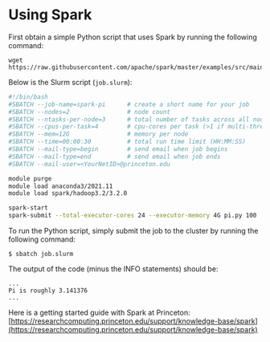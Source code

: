 # Using Spark

First obtain a simple Python script that uses Spark by running the following command:

```
wget https://raw.githubusercontent.com/apache/spark/master/examples/src/main/python/pi.py
```

Below is the Slurm script (`job.slurm`):

```bash
#!/bin/bash
#SBATCH --job-name=spark-pi      # create a short name for your job
#SBATCH --nodes=2                # node count
#SBATCH --ntasks-per-node=3      # total number of tasks across all nodes
#SBATCH --cpus-per-task=4        # cpu-cores per task (>1 if multi-threaded tasks)
#SBATCH --mem=12G                # memory per node
#SBATCH --time=00:00:30          # total run time limit (HH:MM:SS)
#SBATCH --mail-type=begin        # send email when job begins
#SBATCH --mail-type=end          # send email when job ends
#SBATCH --mail-user=<YourNetID>@princeton.edu

module purge
module load anaconda3/2021.11
module load spark/hadoop3.2/3.2.0

spark-start
spark-submit --total-executor-cores 24 --executor-memory 4G pi.py 100
```

To run the Python script, simply submit the job to the cluster by running the following command:

```
$ sbatch job.slurm
```

The output of the code (minus the INFO statements) should be:

```
...
Pi is roughly 3.141376
...
```

Here is a getting started guide with Spark at Princeton:  
[https://researchcomputing.princeton.edu/support/knowledge-base/spark](https://researchcomputing.princeton.edu/support/knowledge-base/spark)
